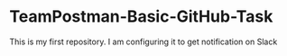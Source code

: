 # TeamPostman-Basic-GitHub-Task
This is my first repository. I am configuring it to get notification on Slack
